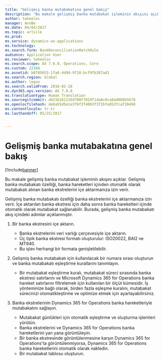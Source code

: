 ```yaml
---
title: "Gelişmiş banka mutabakatına genel bakış"
description: "Bu makale gelişmiş banka mutabakat işleminin akışını açıklar. Gelişmiş banka mutabakatı özelliği, banka hareketleri içinden otomatik olarak mutabakatı alınan banka ekstrelerini içe aktarmanıza izin verir."
author: twheeloc
manager: AnnBe
ms.date: 04/04/2017
ms.topic: article
ms.prod: 
ms.service: dynamics-ax-applications
ms.technology: 
ms.search.form: BankReconciliationMatchRule
audience: Application User
ms.reviewer: twheeloc
ms.search.scope: AX 7.0.0, Operations, Core
ms.custom: 22104
ms.assetid: b0705653-1fa6-4d94-9728-bcf9fb387ad1
ms.search.region: Global
ms.author: leguo
ms.search.validFrom: 2016-02-28
ms.dyn365.ops.version: AX 7.0.0
ms.translationtype: Human Translation
ms.sourcegitcommit: d421b161216d700f7819f1da8c0ca8ad089b5670
ms.openlocfilehash: deba55d5e1e376f3f4063f372bfe853fcaf20498
ms.contentlocale: tr-tr
ms.lasthandoff: 05/25/2017


---
```


# <a name="advanced-bank-reconciliation-overview"></a>Gelişmiş banka mutabakatına genel bakış

[!include[banner](../includes/banner.md)]


Bu makale gelişmiş banka mutabakat işleminin akışını açıklar. Gelişmiş banka mutabakatı özelliği, banka hareketleri içinden otomatik olarak mutabakatı alınan banka ekstrelerini içe aktarmanıza izin verir.

Gelişmiş banka mutabakatı özelliği banka ekstrelerini içe aktarmanıza izin verir. İçe aktarılan banka ekstresi için daha sonra banka hareketleri içinde otomatik olarak mutabakat sağlanabilir. Burada, gelişmiş banka mutabakatı akış içindeki adımlar açıklanmıştır.

1.  Bir banka ekstresini içe aktarın.
    -   Banka ekstrelerini veri varlığı çerçevesiyle içe aktarın.
    -   Üç tipik banka ekstresi formatı oluşturulur: ISO20022, BAI2 ve MT940.
    -   Bu işlev herhangi bir formata genişletilebilir.

2.  Gelişmiş banka mutabakatı için kullanılacak bir numara sırası oluşturun ve banka mutabakatı eşleştirme kurallarını tanımlayın.
    -   Bir mutabakat eşleştirme kuralı, mutabakat süreci sırasında banka ekstresi satırlarını ve Microsoft Dynamics 365 for Operations banka hareket satırlarını filtrelemek için kullanılan bir ölçüt kümesidir. İş yönteminize bağlı olarak, birden fazla eşleşme kuralını, mutabakat sürecinizi otomatikleştirme ve optimize etmek için ayarlayabilirsiniz.

3.  Banka ekstrelerinin Dynamics 365 for Operations banka hareketleriyle mutabakatını sağlayın.
    -   Mutabakat günlükleri için otomatik eşleştirme ve oluşturma işlemleri yürütün.
    -   Banka ekstrelerini ve Dynamics 365 for Operations banka hareketlerini yan yana görüntüleyin.
    -   Bir banka ekstresinde görüntülenmesine karşın Dynamics 365 for Operations'ta görüntülenmiyorsa, Dynamics 365 for Operations banka hareketlerini otomatik olarak nakledin.
    -   Bir mutabakat tablosu oluşturun.






